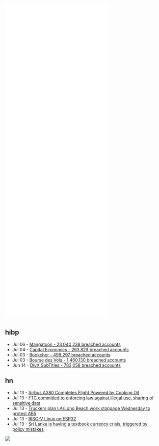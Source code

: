 ![Metrics](https://raw.githubusercontent.com/phixion/phixion/master/metrics.svg)

## hibp

<!--
for https://github.com/phixion/phixion/blob/main/.github/workflows/feeds.yml
-->
<!--START_SECTION:haveibeenpwnd-->
- Jul 06 - [Mangatoon - 23,040,238 breached accounts](https://haveibeenpwned.com/PwnedWebsites#Mangatoon)
- Jul 04 - [Capital Economics - 263,829 breached accounts](https://haveibeenpwned.com/PwnedWebsites#CapialEconomics)
- Jul 03 - [Bookchor - 498,297 breached accounts](https://haveibeenpwned.com/PwnedWebsites#Bookchor)
- Jul 03 - [Bourse des Vols - 1,460,130 breached accounts](https://haveibeenpwned.com/PwnedWebsites#BourseDesVols)
- Jun 14 - [DivX SubTitles - 783,058 breached accounts](https://haveibeenpwned.com/PwnedWebsites#DivXSubTitles)
<!--END_SECTION:haveibeenpwnd-->

## hn

<!--
for https://github.com/phixion/phixion/blob/main/.github/workflows/feeds.yml
-->
<!--START_SECTION:hn-->
- Jul 13 - [Airbus A380 Completes Flight Powered by Cooking Oil](https://hackaday.com/2022/07/12/airbus-a380-completes-flight-powered-by-cooking-oil/)
- Jul 13 - [FTC committed to enforcing law against illegal use, sharing of sensitive data](https://www.ftc.gov/business-guidance/blog/2022/07/location-health-other-sensitive-information-ftc-committed-fully-enforcing-law-against-illegal-use)
- Jul 13 - [Truckers plan LA/Long Beach work stoppage Wednesday to protest AB5](https://www.freightwaves.com/news/truckers-plan-lalong-beach-work-stoppage-wednesday-to-protest-ab5)
- Jul 13 - [RISC-V Linux on ESP32](https://blog.drorgluska.com/2022/07/risc-v-linux-on-esp32.html)
- Jul 13 - [Sri Lanka is having a textbook currency crisis, triggered by policy mistakes](https://noahpinion.substack.com/p/why-sri-lanka-is-having-an-economic)
<!--END_SECTION:hn-->

<!--
for https://yhype.me
-->
![](https://hit.yhype.me/github/profile?user_id=13013670)
